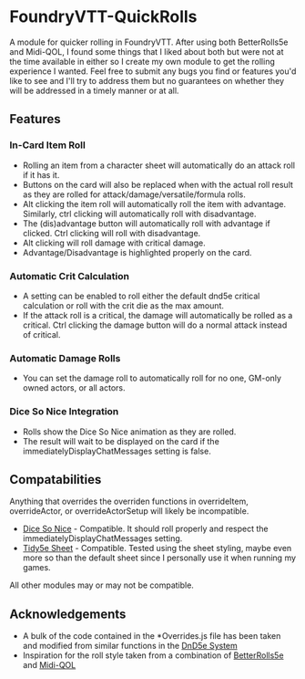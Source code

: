 # FoundryVTT-QuickRolls
A module for quicker rolling in FoundryVTT. After using both BetterRolls5e and Midi-QOL, I found some things that I liked about both but were not at the time available in either so I create my own module to get the rolling experience I wanted. Feel free to submit any bugs you find or features you'd like to see and I'll try to address them but no guarantees on whether they will be addressed in a timely manner or at all.

## Features
### In-Card Item Roll
* Rolling an item from a character sheet will automatically do an attack roll if it has it.
* Buttons on the card will also be replaced when with the actual roll result as they are rolled for attack/damage/versatile/formula rolls.
* Alt clicking the item roll will automatically roll the item with advantage. Similarly, ctrl clicking will automatically roll with disadvantage.
* The (dis)advantage button will automatically roll with advantage if clicked. Ctrl clicking will roll with disadvantage.
* Alt clicking will roll damage with critical damage.
* Advantage/Disadvantage is highlighted properly on the card.

### Automatic Crit Calculation
* A setting can be enabled to roll either the default dnd5e critical calculation or roll with the crit die as the max amount.
* If the attack roll is a critical, the damage will automatically be rolled as a critical. Ctrl clicking the damage button will do a normal attack instead of critical.

### Automatic Damage Rolls
* You can set the damage roll to automatically roll for no one, GM-only owned actors, or all actors.

### Dice So Nice Integration
* Rolls show the Dice So Nice animation as they are rolled.
* The result will wait to be displayed on the card if the immediatelyDisplayChatMessages setting is false. 

## Compatabilities
Anything that overrides the overriden functions in overrideItem, overrideActor, or overrideActorSetup will likely be incompatible.
* [Dice So Nice](https://gitlab.com/riccisi/foundryvtt-dice-so-nice) - Compatible. It should roll properly and respect the immediatelyDisplayChatMessages setting.
* [Tidy5e Sheet](https://github.com/sdenec/tidy5e-sheet) - Compatible. Tested using the sheet styling, maybe even more so than the default sheet since I personally use it when running my games.

All other modules may or may not be compatible.

## Acknowledgements
* A bulk of the code contained in the *Overrides.js file has been taken and modified from similar functions in the [DnD5e System](https://gitlab.com/foundrynet/dnd5e)
* Inspiration for the roll style taken from a combination of [BetterRolls5e](https://github.com/RedReign/FoundryVTT-BetterRolls5e) and [Midi-QOL](https://gitlab.com/tposney/midi-qol)
